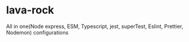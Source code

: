 # lava-rock

All in one(Node express, ESM, Typescript, jest, superTest, Eslint, Prettier, Nodemon) configurations
